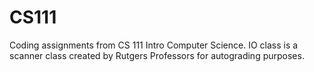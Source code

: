 # CS111
Coding assignments from CS 111 Intro Computer Science. IO class is a scanner class created by Rutgers Professors for autograding purposes. 
